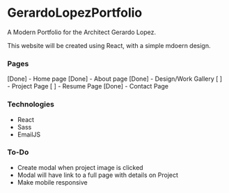 # GerardoLopezPortfolio
A Modern Portfolio for the Architect Gerardo Lopez.


This website will be created using React, with a simple mdoern design.

### Pages 
[Done] - Home page
[Done] - About page
[Done] - Design/Work Gallery 
[ ] - Project Page
[ ] - Resume Page
[Done] - Contact Page


### Technologies
  - React
  - Sass
  - EmailJS


### To-Do
  - Create modal when project image is clicked
  - Modal will have link to a full page with details on Project
  - Make mobile responsive